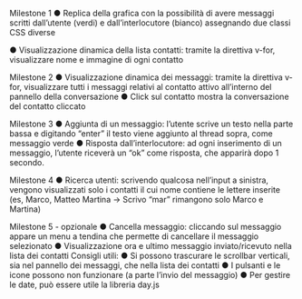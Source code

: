 
Milestone 1
● Replica della grafica con la possibilità di avere messaggi scritti dall’utente (verdi) e
  dall’interlocutore (bianco) assegnando due classi CSS diverse

● Visualizzazione dinamica della lista contatti: tramite la direttiva v-for, visualizzare
  nome e immagine di ogni contatto


Milestone 2
● Visualizzazione dinamica dei messaggi: tramite la direttiva v-for, visualizzare tutti i
  messaggi relativi al contatto attivo all’interno del pannello della conversazione
● Click sul contatto mostra la conversazione del contatto cliccato


Milestone 3
● Aggiunta di un messaggio: l’utente scrive un testo nella parte bassa e digitando
  “enter” il testo viene aggiunto al thread sopra, come messaggio verde
● Risposta dall’interlocutore: ad ogni inserimento di un messaggio, l’utente riceverà
  un “ok” come risposta, che apparirà dopo 1 secondo.


Milestone 4
● Ricerca utenti: scrivendo qualcosa nell’input a sinistra, vengono visualizzati solo i
  contatti il cui nome contiene le lettere inserite (es, Marco, Matteo Martina -> Scrivo
  “mar” rimangono solo Marco e Martina)


Milestone 5 - opzionale
● Cancella messaggio: cliccando sul messaggio appare un menu a tendina che
  permette di cancellare il messaggio selezionato
● Visualizzazione ora e ultimo messaggio inviato/ricevuto nella lista dei contatti
  Consigli utili:
● Si possono trascurare le scrollbar verticali, sia nel pannello dei messaggi, che nella
  lista dei contatti
● I pulsanti e le icone possono non funzionare (a parte l’invio del messaggio)
● Per gestire le date, può essere utile la libreria day.js
